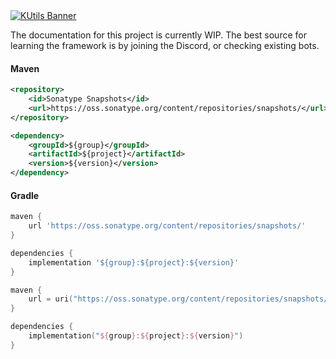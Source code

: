 <a href="https://discord.gg/REZVVjA">
    <img alt="KUtils Banner" src="https://discordapp.com/api/guilds/453208597082406912/widget.png?style=banner2"/>
</a>

The documentation for this project is currently WIP. 
The best source for learning the framework is by joining the Discord, or checking existing bots.

#### Maven
```xml
<repository>
    <id>Sonatype Snapshots</id>
    <url>https://oss.sonatype.org/content/repositories/snapshots/</url>
</repository>

<dependency>
    <groupId>${group}</groupId>
    <artifactId>${project}</artifactId>
    <version>${version}</version>
</dependency>
```

#### Gradle
```groovy
maven {
    url 'https://oss.sonatype.org/content/repositories/snapshots/'
}

dependencies {
    implementation '${group}:${project}:${version}'
}
```
```kotlin
maven {
    url = uri("https://oss.sonatype.org/content/repositories/snapshots/")
}

dependencies {
    implementation("${group}:${project}:${version}")
}
```